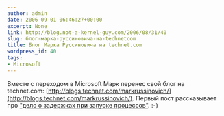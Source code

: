 ```yaml
---
author: admin
date: 2006-09-01 06:46:27+00:00
excerpt: None
link: http://blog.not-a-kernel-guy.com/2006/08/31/40
slug: блог-марка-руссиновича-на-technetcom
title: Блог Марка Руссиновича на technet.com
wordpress_id: 40
tags:
- Microsoft
---
```


Вместе с переходом в Microsoft Марк перенес свой блог на technet.com: [http://blogs.technet.com/markrussinovich/](http://blogs.technet.com/markrussinovich/). Первый пост рассказывает про ["дело о задержках при запуске процессов"](http://blogs.technet.com/markrussinovich/archive/2006/08/31/453100.aspx). :-)
